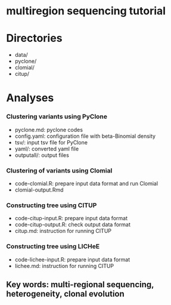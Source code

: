 # multiregion sequencing tutorial

# Directories
* data/
* pyclone/
* clomial/
* citup/

# Analyses

### Clustering variants using PyClone

* pyclone.md: pyclone codes
* config.yaml: configuration file with beta-Binomial density
* tsv/: input tsv file for PyClone
* yaml/: converted yaml file
* outputall/: output files 

### Clustering of variants using Clomial 

* code-clomial.R: prepare input data format and run Clomial
* clomial-output.Rmd

### Constructing tree using CITUP 

* code-citup-input.R: prepare input data format
* code-citup-output.R: check output data format
* citup.md: instruction for running CITUP


### Constructing tree using LICHeE
* code-lichee-input.R: prepare input data format
* lichee.md: instruction for running CITUP


## Key words: multi-regional sequencing, heterogeneity, clonal evolution 

